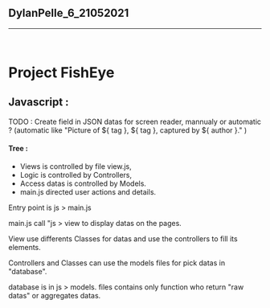 ## DylanPelle_6_21052021
---
<br>  


# Project FishEye



## Javascript :

TODO : Create field in JSON datas for screen reader, mannualy or automatic ? (automatic like "Picture of ${ tag }, ${ tag }, captured by ${ author }." )

#### Tree :

- Views is controlled by file view.js,
- Logic is controlled by Controllers,
- Access datas is controlled by Models.
- main.js directed user actions and details.


Entry point is js > main.js

main.js call "js > view to display datas on the pages.

View use differents Classes for datas and use the controllers to fill its elements.

Controllers and Classes can use the models files for pick datas in "database".

database is in js > models. files contains only function who return "raw datas" or aggregates datas. 

